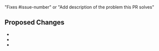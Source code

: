 <!-- General PR guidelines:

Most PRs should be opened against the main branch.

If the change should also be in the most recent release, add the
corresponding "cherrypick-0.X" label; for example, "cherrypick-0.12", to the
original PR. Best practice is to open a PR for the cherry-pick yourself after
your original PR has been merged into the main branch. Once the cherry-pick PR
has merged, remove the cherry-pick label from the original PR.

Use one of the new content templates:
- [Concept](docs/help/contributor/templates/template-concept.md) -- Conceptual topics explain how things
work or what things mean. They provide helpful context to readers. They do not include procedures.
- [Procedure](docs/help/contributor/templates/template-procedure.md) -- Procedural (how-to) topics
include detailed steps to perform a task as well as some context about the task.
- [Troubleshooting](docs/help/contributor/templates/template-troubleshooting.md) -- Troubleshooting
topics list common errors and solutions.
- [Blog](docs/help/contributor/templates/template-blog-entry.md) -- Instructions and a template that you
can use to help you post to the Knative blog.

Consult [Knative contributor's guide](./help/contributor/readme.md) for all resources for contributing to
Knative documentation.

Learn more about contributing to the Knative Docs:
https://github.com/knative/docs
 -->

"Fixes #issue-number" or "Add description of the problem this PR solves"

## Proposed Changes <!-- Describe the changes the PR makes. -->

-
-
-
